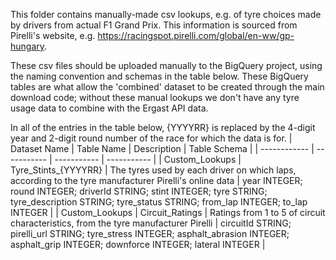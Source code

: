 This folder contains manually-made csv lookups, e.g. of tyre choices made by drivers from actual F1 Grand Prix. This information is sourced from Pirelli's website, e.g. https://racingspot.pirelli.com/global/en-ww/gp-hungary.

These csv files should be uploaded manually to the BigQuery project, using the naming convention and schemas in the table below. These BigQuery tables are what allow the 'combined' dataset to be created through the main download code; without these manual lookups we don't have any tyre usage data to combine with the Ergast API data.

In all of the entries in the table below, {YYYYRR} is replaced by the 4-digit year and 2-digit round number of the race for which the data is for.
| Dataset Name | Table Name | Description | Table Schema |
| ------------ | ----------- | ----------- | ----------- |
| Custom_Lookups  | Tyre_Stints_{YYYYRR} | The tyres used by each driver on which laps, according to the tyre manufacturer Pirelli's online data | year INTEGER; round INTEGER; driverId STRING; stint INTEGER; tyre STRING; tyre_description STRING; tyre_status STRING; from_lap INTEGER; to_lap INTEGER |
| Custom_Lookups  | Circuit_Ratings | Ratings from 1 to 5 of circuit characteristics, from the tyre manufacturer Pirelli | circuitId STRING; pirelli_url STRING; tyre_stress INTEGER; asphalt_abrasion INTEGER; asphalt_grip INTEGER; downforce INTEGER; lateral INTEGER |
